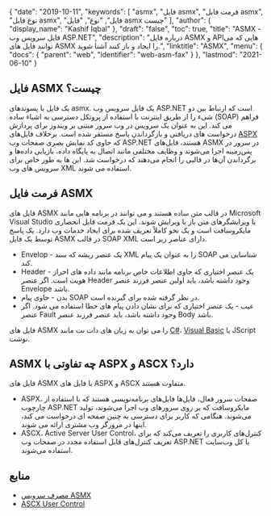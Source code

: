 {
  "date": "2019-10-11",
  "keywords": [
"asmx",
"فایل asmx",
"فرمت فایل asmx",
"نوع فایل asmx",
"فایل",
"نوع",
"فایل asmx چیست"
],
  "author": {
    "display_name": "Kashif Iqbal"
},
  "draft": "false",
  "toc": true,
  "title": "ASMX - فایل سرویس وب ASP.NET",
  "description": "درباره فایل ASMX و APIهایی که می توانند فایل های ASMX را ایجاد و باز کنند آشنا شوید.",
  "linktitle": "ASMX",
  "menu": {
    "docs": {
      "parent": "web",
      "identifier": "web-asm-fax"
}
},
  "lastmod": "2021-06-10"
}

## فایل ASMX چیست؟

یک فایل با پسوندهای asmx. یک فایل سرویس وب ASP.NET است که ارتباط بین دو شیء را از طریق اینترنت با استفاده از پروتکل دسترسی به اشیاء ساده (SOAP) فراهم می کند. این به عنوان یک سرویس در وب سرور مبتنی بر ویندوز برای پردازش درخواست های دریافتی و بازگرداندن پاسخ مستقر شده است. برخلاف فایل‌های [ASPX](/web/aspx/) که حاوی کد نمایش بصری صفحات وب ASP.NET هستند، فایل‌های ASMX در سرور در پس‌زمینه اجرا می‌شوند و وظایف مختلفی مانند اتصال به پایگاه داده، بازیابی داده‌ها و برگرداندن آن‌ها در قالبی را انجام می‌دهند که درخواست شد. این ها به طور خاص برای سرویس های وب XML استفاده می شوند.

## فرمت فایل ASMX

فایل های ASMX در قالب متن ساده هستند و می توانند در برنامه هایی مانند Microsoft Visual Studio یا ویرایشگرهای متن باز یا ویرایش شوند. این یک فرمت فایل انحصاری مایکروسافت است و یک نحو کاملاً تعریف شده برای ایجاد خدمات وب دارد. یک پاسخ توسط یک فایل ASMX در قالب SOAP XML دارای عناصر زیر است.

 * Envelop - یک عنصر ریشه که سند XML را به عنوان یک پیام SOAP شناسایی می کند.
 * Header - یک عنصر اختیاری که حاوی اطلاعات خاص برنامه مانند داده های احراز هویت است. اگر عنصر Header وجود داشته باشد، باید اولین عنصر فرزند عنصر Envelope باشد.
 * بدن - حاوی پیام SOAP در نظر گرفته شده برای گیرنده است.
 * عیب - یک عنصر اختیاری که برای نشان دادن پیام های خطا استفاده می شود. اگر عنصر Fault وجود داشته باشد، باید عنصر فرزند عنصر Body باشد.

فایل های ASMX را می توان به زبان های دات نت مانند [C#](/programming/cs/)، [Visual Basic](/programming/vb/) یا JScript نوشت.

## ASMX چه تفاوتی با ASPX و ASCX دارد؟

فایل های ASMX با فایل های ASPX و ASCX متفاوت هستند.

 * ASPX، صفحات سرور فعال، فایل‌ها فایل‌های برنامه‌نویسی هستند که با استفاده از چارچوب ASP.NET مایکروسافت که بر روی سرورهای وب اجرا می‌شوند، تولید می‌شوند. هنگامی که کاربر برای دسترسی به چنین صفحه ای درخواست می کند، اینها در مرورگر وب مشتری ارائه می شوند.
 * ASCX، Active Server User Control، کنترل‌های کاربری را تعریف می‌کند که برای تعریف کنترل‌های قابل استفاده مجدد در صفحات وب ASP.NET یا کل وب‌سایت استفاده می‌شوند.

## منابع

 * [مصرف سرویس ASMX](https://learn.microsoft.com/en-us/xamarin/xamarin-forms/data-cloud/web-services/asmx)
 * [ASCX User Control](https://beansoftware.com/ASP.NET-Tutorials/User-Control.aspx)

